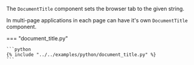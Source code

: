 The `DocumentTitle` component sets the browser tab to the given string. 

In multi-page applications in each page can have it's own `DocumentTitle` component.


=== "document_title.py"

    ```python
    {% include "../../examples/python/document_title.py" %}
    ```
